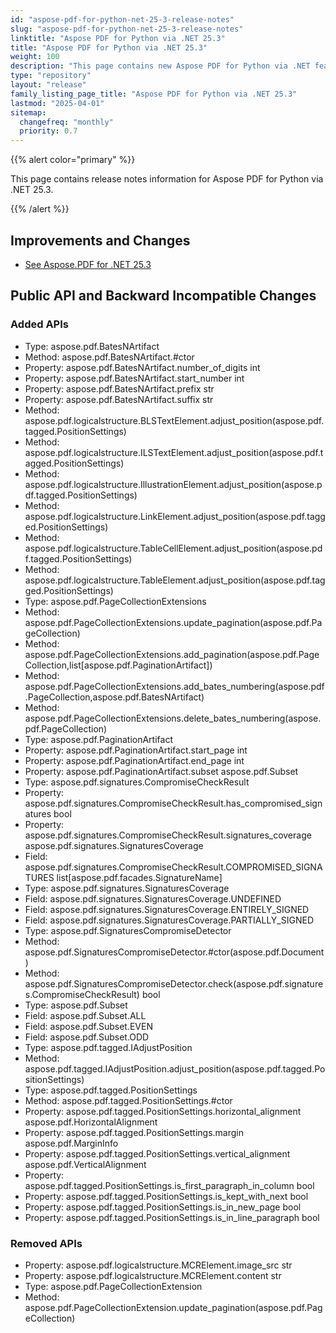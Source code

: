 ```yaml
---
id: "aspose-pdf-for-python-net-25-3-release-notes"
slug: "aspose-pdf-for-python-net-25-3-release-notes"
linktitle: "Aspose PDF for Python via .NET 25.3"
title: "Aspose PDF for Python via .NET 25.3"
weight: 100
description: "This page contains new Aspose PDF for Python via .NET features, enhancement, and bug fixes in 2025, version 25.3."
type: "repository"
layout: "release"
family_listing_page_title: "Aspose PDF for Python via .NET 25.3"
lastmod: "2025-04-01"
sitemap:
  changefreq: "monthly"
  priority: 0.7
---
```


{{% alert color="primary" %}}

This page contains release notes information for Aspose PDF for Python via .NET 25.3.

{{% /alert %}}

## Improvements and Changes

- [See Aspose.PDF for .NET 25.3](/pdf/net/release-notes/2025/aspose-pdf-for-net-25-3-release-notes/)

## Public API and Backward Incompatible Changes

### Added APIs
* Type: aspose.pdf.BatesNArtifact 
* Method: aspose.pdf.BatesNArtifact.#ctor
* Property: aspose.pdf.BatesNArtifact.number_of_digits int
* Property: aspose.pdf.BatesNArtifact.start_number int
* Property: aspose.pdf.BatesNArtifact.prefix str
* Property: aspose.pdf.BatesNArtifact.suffix str
* Method: aspose.pdf.logicalstructure.BLSTextElement.adjust_position(aspose.pdf.tagged.PositionSettings)
* Method: aspose.pdf.logicalstructure.ILSTextElement.adjust_position(aspose.pdf.tagged.PositionSettings) 
* Method: aspose.pdf.logicalstructure.IllustrationElement.adjust_position(aspose.pdf.tagged.PositionSettings) 
* Method: aspose.pdf.logicalstructure.LinkElement.adjust_position(aspose.pdf.tagged.PositionSettings) 
* Method: aspose.pdf.logicalstructure.TableCellElement.adjust_position(aspose.pdf.tagged.PositionSettings) 
* Method: aspose.pdf.logicalstructure.TableElement.adjust_position(aspose.pdf.tagged.PositionSettings) 
* Type: aspose.pdf.PageCollectionExtensions 
* Method: aspose.pdf.PageCollectionExtensions.update_pagination(aspose.pdf.PageCollection)
* Method: aspose.pdf.PageCollectionExtensions.add_pagination(aspose.pdf.PageCollection,list[aspose.pdf.PaginationArtifact])
* Method: aspose.pdf.PageCollectionExtensions.add_bates_numbering(aspose.pdf.PageCollection,aspose.pdf.BatesNArtifact)
* Method: aspose.pdf.PageCollectionExtensions.delete_bates_numbering(aspose.pdf.PageCollection)
* Type: aspose.pdf.PaginationArtifact 
* Property: aspose.pdf.PaginationArtifact.start_page int
* Property: aspose.pdf.PaginationArtifact.end_page int
* Property: aspose.pdf.PaginationArtifact.subset aspose.pdf.Subset
* Type: aspose.pdf.signatures.CompromiseCheckResult 
* Property: aspose.pdf.signatures.CompromiseCheckResult.has_compromised_signatures bool
* Property: aspose.pdf.signatures.CompromiseCheckResult.signatures_coverage aspose.pdf.signatures.SignaturesCoverage
* Field: aspose.pdf.signatures.CompromiseCheckResult.COMPROMISED_SIGNATURES list[aspose.pdf.facades.SignatureName]
* Type: aspose.pdf.signatures.SignaturesCoverage 
* Field: aspose.pdf.signatures.SignaturesCoverage.UNDEFINED 
* Field: aspose.pdf.signatures.SignaturesCoverage.ENTIRELY_SIGNED 
* Field: aspose.pdf.signatures.SignaturesCoverage.PARTIALLY_SIGNED 
* Type: aspose.pdf.SignaturesCompromiseDetector 
* Method: aspose.pdf.SignaturesCompromiseDetector.#ctor(aspose.pdf.Document) 
* Method: aspose.pdf.SignaturesCompromiseDetector.check(aspose.pdf.signatures.CompromiseCheckResult) bool
* Type: aspose.pdf.Subset 
* Field: aspose.pdf.Subset.ALL 
* Field: aspose.pdf.Subset.EVEN 
* Field: aspose.pdf.Subset.ODD 
* Type: aspose.pdf.tagged.IAdjustPosition 
* Method: aspose.pdf.tagged.IAdjustPosition.adjust_position(aspose.pdf.tagged.PositionSettings) 
* Type: aspose.pdf.tagged.PositionSettings 
* Method: aspose.pdf.tagged.PositionSettings.#ctor
* Property: aspose.pdf.tagged.PositionSettings.horizontal_alignment aspose.pdf.HorizontalAlignment
* Property: aspose.pdf.tagged.PositionSettings.margin aspose.pdf.MarginInfo
* Property: aspose.pdf.tagged.PositionSettings.vertical_alignment aspose.pdf.VerticalAlignment
* Property: aspose.pdf.tagged.PositionSettings.is_first_paragraph_in_column bool
* Property: aspose.pdf.tagged.PositionSettings.is_kept_with_next bool
* Property: aspose.pdf.tagged.PositionSettings.is_in_new_page bool
* Property: aspose.pdf.tagged.PositionSettings.is_in_line_paragraph bool

### Removed APIs
* Property: aspose.pdf.logicalstructure.MCRElement.image_src str
* Property: aspose.pdf.logicalstructure.MCRElement.content str
* Type: aspose.pdf.PageCollectionExtension 
* Method: aspose.pdf.PageCollectionExtension.update_pagination(aspose.pdf.PageCollection)
